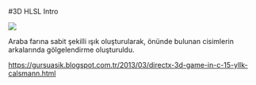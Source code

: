 #3D HLSL Intro

<img border="0" src="https://3.bp.blogspot.com/-mFRZ8I7srqQ/UVIfMKPdp1I/AAAAAAAAAH0/pfIKLHNcv80/s320/G%25C3%25BCrsu+A%25C5%259F%25C4%25B1k+3D+HLSL+Intro.jpg">

Araba farına sabit şekilli ışık oluşturularak, önünde bulunan cisimlerin arkalarında gölgelendirme oluşturuldu.

https://gursuasik.blogspot.com.tr/2013/03/directx-3d-game-in-c-15-yllk-calsmann.html
